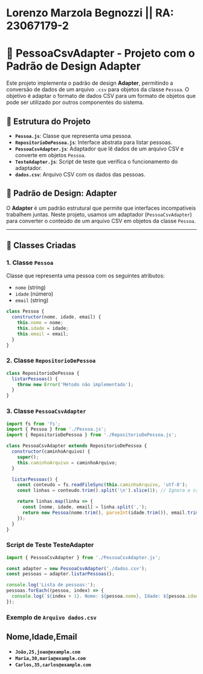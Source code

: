 # Lorenzo Marzola Begnozzi ||  RA: 23067179-2
# 🧩 **PessoaCsvAdapter** - Projeto com o Padrão de Design Adapter

Este projeto implementa o padrão de design **Adapter**, permitindo a conversão de dados de um arquivo `.csv` para objetos da classe `Pessoa`. O objetivo é adaptar o formato de dados CSV para um formato de objetos que pode ser utilizado por outros componentes do sistema.

## 📁 **Estrutura do Projeto**

- **`Pessoa.js`**: Classe que representa uma pessoa.
- **`RepositorioDePessoa.js`**: Interface abstrata para listar pessoas.
- **`PessoaCsvAdapter.js`**: Adaptador que lê dados de um arquivo CSV e converte em objetos `Pessoa`.
- **`TesteAdapter.js`**: Script de teste que verifica o funcionamento do adaptador.
- **`dados.csv`**: Arquivo CSV com os dados das pessoas.

## 🧱 **Padrão de Design: Adapter**

O **Adapter** é um padrão estrutural que permite que interfaces incompatíveis trabalhem juntas. Neste projeto, usamos um adaptador (`PessoaCsvAdapter`) para converter o conteúdo de um arquivo CSV em objetos da classe `Pessoa`.

---

## 🧩 **Classes Criadas**

### 1. **Classe `Pessoa`**

Classe que representa uma pessoa com os seguintes atributos:

- `nome` (string)
- `idade` (número)
- `email` (string)

```js
class Pessoa {
  constructor(nome, idade, email) {
    this.nome = nome;
    this.idade = idade;
    this.email = email;
  }
}

```

### 2. **Classe `RepositorioDePessoa`**
```js
class RepositorioDePessoa {
  listarPessoas() {
    throw new Error('Método não implementado');
  }
}

```
### 3. **Classe `PessoaCsvAdapter`**
```js
import fs from 'fs';
import { Pessoa } from './Pessoa.js';
import { RepositorioDePessoa } from './RepositorioDePessoa.js';

class PessoaCsvAdapter extends RepositorioDePessoa {
  constructor(caminhoArquivo) {
    super();
    this.caminhoArquivo = caminhoArquivo;
  }

  listarPessoas() {
    const conteudo = fs.readFileSync(this.caminhoArquivo, 'utf-8');
    const linhas = conteudo.trim().split('\n').slice(1); // Ignora o cabeçalho

    return linhas.map(linha => {
      const [nome, idade, email] = linha.split(',');
      return new Pessoa(nome.trim(), parseInt(idade.trim()), email.trim());
    });
  }
}
```
### **Script de Teste TesteAdapter**
```js
import { PessoaCsvAdapter } from './PessoaCsvAdapter.js';

const adapter = new PessoaCsvAdapter('./dados.csv');
const pessoas = adapter.listarPessoas();

console.log('Lista de pessoas:');
pessoas.forEach((pessoa, index) => {
  console.log(`${index + 1}. Nome: ${pessoa.nome}, Idade: ${pessoa.idade}, Email: ${pessoa.email}`);
});
```
### **Exemplo de `Arquivo dados.csv`**
## Nome,Idade,Email
- **`João,25,joao@example.com`**
- **`Maria,30,maria@example.com`**
- **`Carlos,35,carlos@example.com`**

